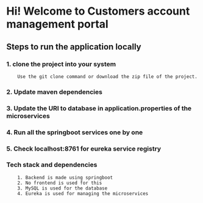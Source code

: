 # Hi! Welcome to Customers account management portal

## Steps to run the application locally

### 1. clone the project into your system
        Use the git clone command or download the zip file of the project.
### 2. Update maven dependencies
### 3. Update the URI to database in application.properties of the microservices
### 4. Run all the springboot services one by one
### 5. Check localhost:8761 for eureka service registry
### Tech stack and dependencies
        1. Backend is made using springboot
        2. No frontend is used for this
        3. MySQL is used for the database
        4. Eureka is used for managing the microservices
